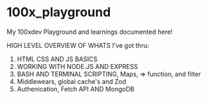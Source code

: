 # 100x_playground

My 100xdev Playground and learnings documented here!

HIGH LEVEL OVERVIEW OF WHATS I've got thru:

1. HTML CSS AND JS BASICS
2. WORKING WITH NODE.JS AND EXPRESS 
3. BASH AND TERMINAL SCRIPTING, Maps, => function, and filter 
4. Middlewears, global cache's and Zod
5. Authenication, Fetch API AND MongoDB

